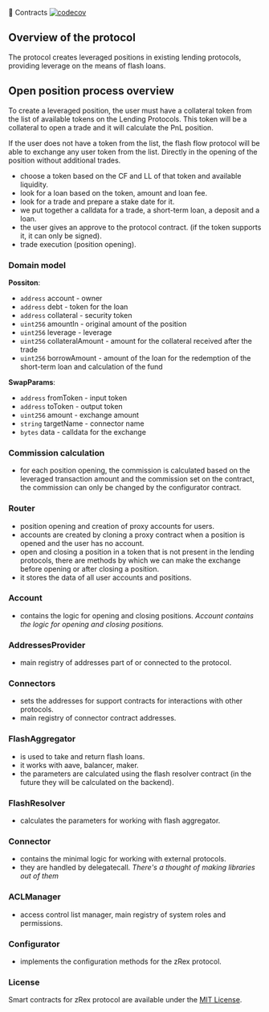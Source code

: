 🦖 Contracts
[![codecov](https://codecov.io/gh/zrex-finance/core-contracts/branch/master/graph/badge.svg?token=94VIK7W295)](https://codecov.io/gh/zrex-finance/core-contracts)

## Overview of the protocol

The protocol creates leveraged positions in existing lending protocols, providing leverage on the means of flash loans.

## Open position process overview

To create a leveraged position, the user must have a collateral token from the list of available tokens on the Lending Protocols. This token will be a collateral to open a trade and it will calculate the PnL position. 

If the user does not have a token from the list, the flash flow protocol will be able to exchange any user token from the list. Directly in the opening of the position without additional trades.

- choose a token based on the CF and LL of that token and available liquidity.
- look for a loan based on the token, amount and loan fee.
- look for a trade and prepare a stake date for it.
- we put together a calldata for a trade, a short-term loan, a deposit and a loan.
- the user gives an approve to the protocol contract. (if the token supports it, it can only be signed).
- trade execution (position opening).

### Domain model

**Possiton**:

- `address` account - owner
- `address` debt - token for the loan
- `address` collateral - security token
- `uint256` amountIn - original amount of the position
- `uint256` leverage - leverage
- `uint256` collateralAmount - amount for the collateral received after the trade 
- `uint256` borrowAmount - amount of the loan for the redemption of the short-term loan and calculation of the fund

**SwapParams**:

- `address` fromToken - input token
- `address` toToken - output token
- `uint256` amount - exchange amount
- `string` targetName - connector name
- `bytes` data - calldata for the exchange

### Commission calculation

- for each position opening, the commission is calculated based on the leveraged transaction amount and the commission set on the contract, the commission can only be changed by the configurator contract.

### Router

- position opening and creation of proxy accounts for users.
- accounts are created by cloning a proxy contract when a position is opened and the user has no account.
- open and closing a position in a token that is not present in the lending protocols, there are methods by which we can make the exchange before opening or after closing a position.
- it stores the data of all user accounts and positions.

### Account

- contains the logic for opening and closing positions.
*Account contains the logic for opening and closing positions.*

### AddressesProvider

- main registry of addresses part of or connected to the protocol.

### Connectors

- sets the addresses for support contracts for interactions with other protocols.
- main registry of connector contract addresses.


### FlashAggregator

- is used to take and return flash loans.
- it works with aave, balancer, maker.
- the parameters are calculated using the flash resolver contract (in the future they will be calculated on the backend).

### FlashResolver

- calculates the parameters for working with flash aggregator.

### Connector

- contains the minimal logic for working with external protocols.
- they are handled by delegatecall.
*There's a thought of making libraries out of them*

### ACLManager

- access control list manager, main registry of system roles and permissions.

### Configurator

- implements the configuration methods for the zRex protocol.

### License

Smart contracts for zRex protocol are available under the [MIT License](LICENSE.md).
